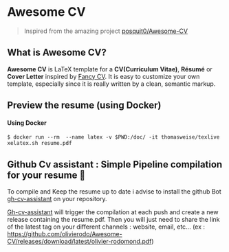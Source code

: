 # Awesome CV

> Inspired from the amazing project [posquit0/Awesome-CV](https://github.com/posquit0/Awesome-CV)

## What is Awesome CV?

**Awesome CV** is LaTeX template for a **CV(Curriculum Vitae)**, **Résumé** or **Cover Letter** inspired by [Fancy CV](https://www.sharelatex.com/templates/cv-or-resume/fancy-cv). It is easy to customize your own template, especially since it is really written by a clean, semantic markup.

## Preview the resume (using Docker)

#### Using Docker

```
$ docker run --rm  --name latex -v $PWD:/doc/ -it thomasweise/texlive xelatex.sh resume.pdf
```

## Github Cv assistant : Simple Pipeline compilation for your resume 🤖

To compile and Keep the resume up to date i advise to install the github Bot [gh-cv-assistant](https://github.com/olivierodo/gh-cv-assistant) on your repository.

[Gh-cv-assistant](https://github.com/olivierodo/gh-cv-assistant) will trigger the compilation at each push and create a new release containing the resume.pdf. Then you will just need to share the link of the latest tag on your different channels :  website, email, etc... (ex : https://github.com/olivierodo/Awesome-CV/releases/download/latest/olivier-rodomond.pdf)
